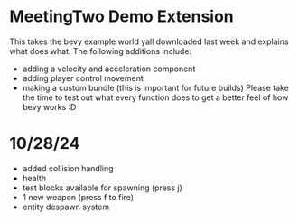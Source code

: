 ﻿# MeetingTwo Demo Extension

This takes the bevy example world yall downloaded last week and explains what does what.
The following additions include:
- adding a velocity and acceleration component
- adding player control movement
- making a custom bundle (this is important for future builds)
Please take the time to test out what every function does to get a better feel of how bevy works :D


# 10/28/24
- added collision handling
- health
- test blocks available for spawning (press j)
- 1 new weapon (press f to fire)
- entity despawn system
